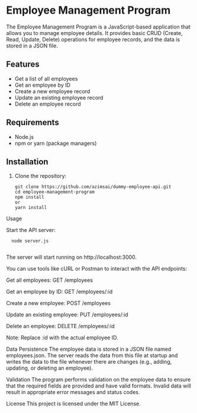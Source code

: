 # Employee Management Program

The Employee Management Program is a JavaScript-based application that allows you to manage employee details. It provides basic CRUD (Create, Read, Update, Delete) operations for employee records, and the data is stored in a JSON file.

## Features

- Get a list of all employees
- Get an employee by ID
- Create a new employee record
- Update an existing employee record
- Delete an employee record

## Requirements

- Node.js
- npm or yarn (package managers)

## Installation

1. Clone the repository:

   ```shell
   git clone https://github.com/azimsai/dummy-employee-api.git
   cd employee-management-program
   npm install
   or
   yarn install
   ```
  Usage

   Start the API server:
   ```
     node server.js
      
   ```
The server will start running on http://localhost:3000.

You can use tools like cURL or Postman to interact with the API endpoints:

Get all employees: GET /employees

Get an employee by ID: GET /employees/:id

Create a new employee: POST /employees

Update an existing employee: PUT /employees/:id

Delete an employee: DELETE /employees/:id

Note: Replace :id with the actual employee ID.

Data Persistence
The employee data is stored in a JSON file named employees.json. The server reads the data from this file at startup and writes the data to the file whenever there are changes (e.g., adding, updating, or deleting an employee).

Validation
The program performs validation on the employee data to ensure that the required fields are provided and have valid formats. Invalid data will result in appropriate error messages and status codes.

License
This project is licensed under the MIT License.
